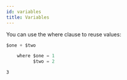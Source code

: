 ```yaml
---
id: variables
title: Variables
---
```


You can use the where clause to reuse values:

```javascript
$one + $two

    where $one = 1
          $two = 2
```

```
3
```
